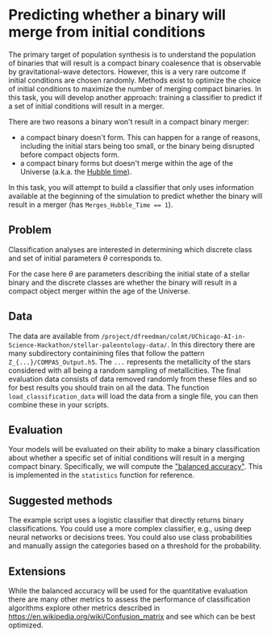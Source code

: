 # Predicting whether a binary will merge from initial conditions

The primary target of population synthesis is to understand the population of binaries that will result is a compact binary coalesence that is observable by gravitational-wave detectors.
However, this is a very rare outcome if initial conditions are chosen randomly.
Methods exist to optimize the choice of initial conditions to maximize the number of merging compact binaries.
In this task, you will develop another approach: training a classifier to predict if a set of initial conditions will result in a merger.

There are two reasons a binary won't result in a compact binary merger:
- a compact binary doesn't form. This can happen for a range of reasons, including the initial stars being too small, or the binary being disrupted before compact objects form.
- a compact binary forms but doesn't merge within the age of the Universe (a.k.a. the [Hubble time](https://en.wikipedia.org/wiki/Hubble%27s_law#Hubble_time)).

In this task, you will attempt to build a classifier that only uses information available at the beginning of the simulation to predict whether the binary will result in a merger (has `Merges_Hubble_Time == 1`).

## Problem

Classification analyses are interested in determining which discrete class and set of initial parameters $\theta$ corresponds to.

For the case here $\theta$ are parameters describing the initial state of a stellar binary and the discrete classes are whether the binary will result in a compact object merger within the age of the Universe.

## Data

The data are available from `/project/dfreedman/colmt/UChicago-AI-in-Science-Hackathon/stellar-paleontology-data/`.
In this directory there are many subdirectory containining files that follow the pattern `Z_{...}/COMPAS_Output.h5`.
The `...` represents the metallicity of the stars considered with all being a random sampling of metallicities.
The final evaluation data consists of data removed randomly from these files and so for best results you should train on all the data.
The function `load_classification_data` will load the data from a single file, you can then combine these in your scripts.

## Evaluation

Your models will be evaluated on their ability to make a binary classification about whether a specific set of initial conditions will result in a merging compact binary.
Specifically, we will compute the ["balanced accuracy"](https://en.wikipedia.org/wiki/Confusion_matrix).
This is implemented in the `statistics` function for reference.

## Suggested methods

The example script uses a logistic classifier that directly returns binary classifications.
You could use a more complex classifier, e.g., using deep neural networks or decisions trees.
You could also use class probabilities and manually assign the categories based on a threshold for the probability.

## Extensions

While the balanced accuracy will be used for the quantitative evaluation
there are many other metrics to assess the performance of classification algorithms
explore other metrics described in https://en.wikipedia.org/wiki/Confusion_matrix
and see which can be best optimized.
